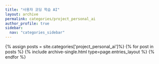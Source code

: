 ```yaml
---
title: "사용자 코딩 학습 AI"
layout: archive
permalink: categories/project_personal_ai
author_profile: true
sidebar:
  nav: "categories_sidebar"
---
```


{% assign posts = site.categories['project_personal_ai']%}
{% for post in posts %}
  {% include archive-single.html type=page.entries_layout %}
{% endfor %}
